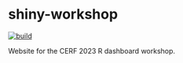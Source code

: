 
# shiny-workshop

<!-- badges: start -->
[![build](https://github.com/tbep-tech/shiny-workshop/workflows/build/badge.svg)](https://github.com/tbep-tech/shiny-workshop/actions)
<!-- badges: end -->

Website for the CERF 2023 R dashboard workshop.

